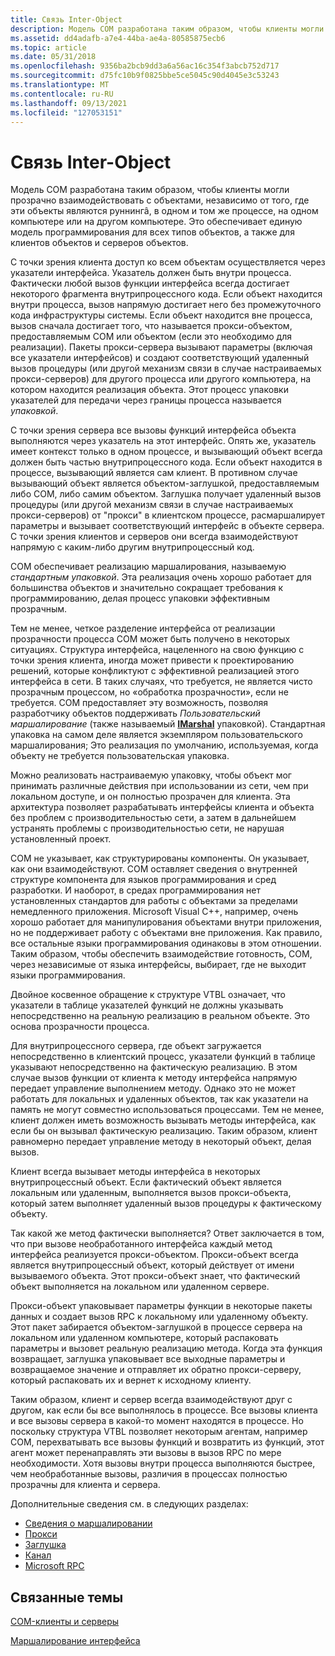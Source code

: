 ```yaml
---
title: Связь Inter-Object
description: Модель COM разработана таким образом, чтобы клиенты могли прозрачно взаимодействовать с объектами независимо от того, где они выполняются в одном процессе, на одном компьютере или на другом компьютере.
ms.assetid: dd4adafb-a7e4-44ba-ae4a-80585875ecb6
ms.topic: article
ms.date: 05/31/2018
ms.openlocfilehash: 9356ba2bcb9dd3a6a56ac16c354f3abcb752d717
ms.sourcegitcommit: d75fc10b9f0825bbe5ce5045c90d4045e3c53243
ms.translationtype: MT
ms.contentlocale: ru-RU
ms.lasthandoff: 09/13/2021
ms.locfileid: "127053151"
---
```

# <a name="inter-object-communication"></a>Связь Inter-Object

Модель COM разработана таким образом, чтобы клиенты могли прозрачно взаимодействовать с объектами, независимо от того, где эти объекты являются руннингâ, в одном и том же процессе, на одном компьютере или на другом компьютере. Это обеспечивает единую модель программирования для всех типов объектов, а также для клиентов объектов и серверов объектов.

С точки зрения клиента доступ ко всем объектам осуществляется через указатели интерфейса. Указатель должен быть внутри процесса. Фактически любой вызов функции интерфейса всегда достигает некоторого фрагмента внутрипроцессного кода. Если объект находится внутри процесса, вызов напрямую достигает него без промежуточного кода инфраструктуры системы. Если объект находится вне процесса, вызов сначала достигает того, что называется прокси-объектом, предоставляемым COM или объектом (если это необходимо для реализации). Пакеты прокси-сервера вызывают параметры (включая все указатели интерфейсов) и создают соответствующий удаленный вызов процедуры (или другой механизм связи в случае настраиваемых прокси-серверов) для другого процесса или другого компьютера, на котором находится реализация объекта. Этот процесс упаковки указателей для передачи через границы процесса называется *упаковкой*.

С точки зрения сервера все вызовы функций интерфейса объекта выполняются через указатель на этот интерфейс. Опять же, указатель имеет контекст только в одном процессе, и вызывающий объект всегда должен быть частью внутрипроцессного кода. Если объект находится в процессе, вызывающий является сам клиент. В противном случае вызывающий объект является объектом-заглушкой, предоставляемым либо COM, либо самим объектом. Заглушка получает удаленный вызов процедуры (или другой механизм связи в случае настраиваемых прокси-серверов) от "прокси" в клиентском процессе, расмаршалирует параметры и вызывает соответствующий интерфейс в объекте сервера. С точки зрения клиентов и серверов они всегда взаимодействуют напрямую с каким-либо другим внутрипроцессный код.

COM обеспечивает реализацию маршалирования, называемую *стандартным упаковкой*. Эта реализация очень хорошо работает для большинства объектов и значительно сокращает требования к программированию, делая процесс упаковки эффективным прозрачным.

Тем не менее, четкое разделение интерфейса от реализации прозрачности процесса COM может быть получено в некоторых ситуациях. Структура интерфейса, нацеленного на свою функцию с точки зрения клиента, иногда может привести к проектированию решений, которые конфликтуют с эффективной реализацией этого интерфейса в сети. В таких случаях, что требуется, не является чисто прозрачным процессом, но «обработка прозрачности», если не требуется. COM предоставляет эту возможность, позволяя разработчику объектов поддерживать *Пользовательский маршалирование* (также называемый [**IMarshal**](/windows/win32/api/objidlbase/nn-objidlbase-imarshal) упаковкой). Стандартная упаковка на самом деле является экземпляром пользовательского маршалирования; Это реализация по умолчанию, используемая, когда объекту не требуется пользовательская упаковка.

Можно реализовать настраиваемую упаковку, чтобы объект мог принимать различные действия при использовании из сети, чем при локальном доступе, и он полностью прозрачен для клиента. Эта архитектура позволяет разрабатывать интерфейсы клиента и объекта без проблем с производительностью сети, а затем в дальнейшем устранять проблемы с производительностью сети, не нарушая установленный проект.

COM не указывает, как структурированы компоненты. Он указывает, как они взаимодействуют. COM оставляет сведения о внутренней структуре компонента для языков программирования и сред разработки. И наоборот, в средах программирования нет установленных стандартов для работы с объектами за пределами немедленного приложения. Microsoft Visual C++, например, очень хорошо работает для манипулирования объектами внутри приложения, но не поддерживает работу с объектами вне приложения. Как правило, все остальные языки программирования одинаковы в этом отношении. Таким образом, чтобы обеспечить взаимодействие готовность, COM, через независимые от языка интерфейсы, выбирает, где не выходит языки программирования.

Двойное косвенное обращение к структуре VTBL означает, что указатели в таблице указателей функций не должны указывать непосредственно на реальную реализацию в реальном объекте. Это основа прозрачности процесса.

Для внутрипроцессного сервера, где объект загружается непосредственно в клиентский процесс, указатели функций в таблице указывают непосредственно на фактическую реализацию. В этом случае вызов функции от клиента к методу интерфейса напрямую передает управление выполнением методу. Однако это не может работать для локальных и удаленных объектов, так как указатели на память не могут совместно использоваться процессами. Тем не менее, клиент должен иметь возможность вызывать методы интерфейса, как если бы он вызывал фактическую реализацию. Таким образом, клиент равномерно передает управление методу в некоторый объект, делая вызов.

Клиент всегда вызывает методы интерфейса в некоторых внутрипроцессный объект. Если фактический объект является локальным или удаленным, выполняется вызов прокси-объекта, который затем выполняет удаленный вызов процедуры к фактическому объекту.

Так какой же метод фактически выполняется? Ответ заключается в том, что при вызове необработанного интерфейса каждый метод интерфейса реализуется прокси-объектом. Прокси-объект всегда является внутрипроцессный объект, который действует от имени вызываемого объекта. Этот прокси-объект знает, что фактический объект выполняется на локальном или удаленном сервере.

Прокси-объект упаковывает параметры функции в некоторые пакеты данных и создает вызов RPC к локальному или удаленному объекту. Этот пакет забирается объектом-заглушкой в процессе сервера на локальном или удаленном компьютере, который распаковать параметры и вызовет реальную реализацию метода. Когда эта функция возвращает, заглушка упаковывает все выходные параметры и возвращаемое значение и отправляет их обратно прокси-серверу, который распаковать их и вернет к исходному клиенту.

Таким образом, клиент и сервер всегда взаимодействуют друг с другом, как если бы все выполнялось в процессе. Все вызовы клиента и все вызовы сервера в какой-то момент находятся в процессе. Но поскольку структура VTBL позволяет некоторым агентам, например COM, перехватывать все вызовы функций и возвратить из функций, этот агент может перенаправлять эти вызовы в вызов RPC по мере необходимости. Хотя вызовы внутри процесса выполняются быстрее, чем необработанные вызовы, различия в процессах полностью прозрачны для клиента и сервера.

Дополнительные сведения см. в следующих разделах:

-   [Сведения о маршалировании](marshaling-details.md)
-   [Прокси](proxy.md)
-   [Заглушка](stub.md)
-   [Канал](channel.md)
-   [Microsoft RPC](microsoft-rpc.md)

## <a name="related-topics"></a>Связанные темы

<dl> <dt>

[COM-клиенты и серверы](com-clients-and-servers.md)
</dt> <dt>

[Маршалирование интерфейса](interface-marshaling.md)
</dt> </dl>

 

 